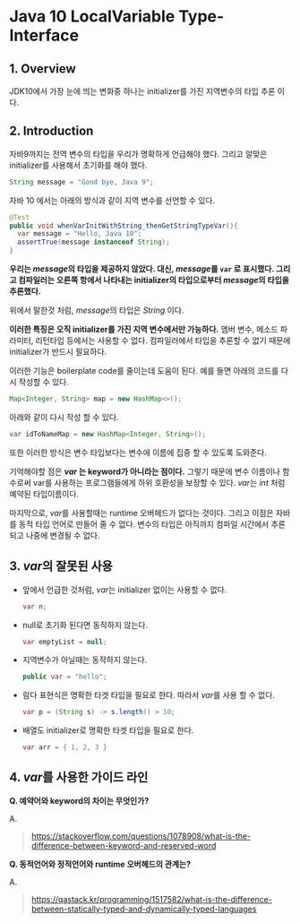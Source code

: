 # Java 10 LocalVariable Type-Interface

## 1. Overview

JDK10에서 가장 눈에 띄는 변화중 하나는 initializer를 가진 지역변수의 타입 추론 이다.



## 2. Introduction

자바9까지는 전역 변수의 타입을 우리가 명확하게 언급해야 했다. 그리고 알맞은 initializer를 사용해서 초기화를 해야 했다.

 ```java
String message = "Good bye, Java 9";
 ```

자바 10 에서는 아래의 방식과 같이 지역 변수를 선언할 수 있다.

```java
@Test
public void whenVarInitWithString_thenGetStringTypeVar(){
  var message = "Hello, Java 10";
  assertTrue(message instanceof String);
}
```

**우리는 *message*의 타입을 제공하지 않았다. 대신, *message*를 `var` 로 표시했다. 그리고 컴파일러는 오른쪽 항에서 나타내는 initializer의 타입으로부터 *message*의 타입을 추론했다.**

위에서 말한것 처럼, *message*의 타입은 *String* 이다.

**이러한 특징은 오직 initializer를 가진 지역 변수에서만 가능하다.** 멤버 변수, 메소드 파라미터, 리턴타입 등에서는 사용할 수 없다. 컴파일러에서 타입을 추론할 수 없기 때문에 initializer가 반드시 필요하다. 

이러한 기능은 boilerplate code를 줄이는데 도움이 된다. 예를 들면 아래의 코드를 다시 작성할 수 있다.

```java
Map<Integer, String> map = new HashMap<>();
```

아래와 같이 다시 작성 할 수 있다.

```java
var idToNameMap = new HashMap<Integer, String>();
```

또한 이러한 방식은 변수 타입보다는 변수에 이름에 집중 할 수 있도록 도와준다.

기억해야할 점은 ***var* 는 keyword가 아니라는 점이다.** 그렇기 때문에 변수 이름이나 함수로써 var를 사용하는 프로그램들에게 하위 호환성을 보장할 수 있다. *var*는 *int* 처럼 예약된 타입이름이다. 

마지막으로, *var*를 사용할때는 runtime 오버헤드가 없다는 것이다. 그리고 이점은 자바를 동적 타입 언어로 만들어 줄 수 없다. 변수의 타입은 아직까지 컴파일 시간에서 추론되고 나중에 변경될 수 없다.

## 3. *var*의 잘못된 사용

- 앞에서 언급한 것처럼, *var*는 initializer 없이는 사용할 수 없다.

  ```java
  var n; 
  ```

- null로 초기화 된다면 동작하지 않는다.

  ```java
  var emptyList = null; 
  ```

- 지역변수가 아닐때는 동작하지 않는다.

  ```java
  public var = "hello"; 
  ```

- 람다 표현식은 명확한 타겟 타입을 필요로 한다. 따라서 *var*를 사용 할 수 없다.

  ```java
  var p = (String s) -> s.length() > 10; 
  ```

- 배열도 initializer로 명확한 타겟 타입을 필요로 한다.

  ```java
  var arr = { 1, 2, 3 }
  ```

## 4. *var*를 사용한 가이드 라인









**Q. 예약어와 keyword의 차이는 무엇인가?**

A. 

> https://stackoverflow.com/questions/1078908/what-is-the-difference-between-keyword-and-reserved-word

**Q. 동적언어와 정적언어와 runtime 오버헤드의 관계는?**

A. 

> https://qastack.kr/programming/1517582/what-is-the-difference-between-statically-typed-and-dynamically-typed-languages







